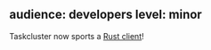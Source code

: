 audience: developers
level: minor
---
Taskcluster now sports a [Rust client](https://crates.io/crates/taskcluster)!
